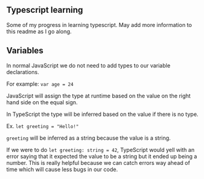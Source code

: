## Typescript learning

Some of my progress in learning typescript. May add more information to this readme as I go along.

## Variables

In normal JavaScript we do not need to add types to our variable declarations.

For example: `var age = 24`

JavaScript will assign the type at runtime based on the value on the right hand side on the equal sign.

In TypeScript the type will be inferred based on the value if there is no type.

Ex. `let greeting = "Hello!"`

`greeting` will be inferred as a string because the value is a string.

If we were to do `let greeting: string = 42`, TypeScript would yell with an error saying that it expected the value to be a string but it ended up being a number. This is really helpful because we can catch errors way ahead of time which will cause less bugs in our code.
